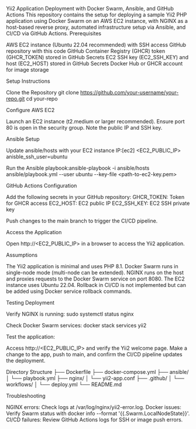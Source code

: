 Yii2 Application Deployment with Docker Swarm, Ansible, and GitHub Actions
This repository contains the setup for deploying a sample Yii2 PHP application using Docker Swarm on an AWS EC2 instance, with NGINX as a host-based reverse proxy, automated infrastructure setup via Ansible, and CI/CD via GitHub Actions.
Prerequisites

AWS EC2 instance (Ubuntu 22.04 recommended) with SSH access
GitHub repository with this code
GitHub Container Registry (GHCR) token (GHCR_TOKEN) stored in GitHub Secrets
EC2 SSH key (EC2_SSH_KEY) and host (EC2_HOST) stored in GitHub Secrets
Docker Hub or GHCR account for image storage

Setup Instructions

Clone the Repository
git clone https://github.com/your-username/your-repo.git
cd your-repo


Configure AWS EC2

Launch an EC2 instance (t2.medium or larger recommended).
Ensure port 80 is open in the security group.
Note the public IP and SSH key.


Ansible Setup

Update ansible/hosts with your EC2 instance IP:[ec2]
<EC2_PUBLIC_IP> anisble_ssh_user=ubuntu


Run the Ansible playbook:ansible-playbook -i ansible/hosts ansible/playbook.yml --user ubuntu --key-file <path-to-ec2-key.pem>




GitHub Actions Configuration

Add the following secrets in your GitHub repository:
GHCR_TOKEN: Token for GHCR access
EC2_HOST: EC2 public IP
EC2_SSH_KEY: EC2 SSH private key


Push changes to the main branch to trigger the CI/CD pipeline.


Access the Application

Open http://<EC2_PUBLIC_IP> in a browser to access the Yii2 application.



Assumptions

The Yii2 application is minimal and uses PHP 8.1.
Docker Swarm runs in single-node mode (multi-node can be extended).
NGINX runs on the host and proxies requests to the Docker Swarm service on port 8080.
The EC2 instance uses Ubuntu 22.04.
Rollback in CI/CD is not implemented but can be added using Docker service rollback commands.

Testing Deployment

Verify NGINX is running:
sudo systemctl status nginx


Check Docker Swarm services:
docker stack services yii2


Test the application:

Access http://<EC2_PUBLIC_IP> and verify the Yii2 welcome page.
Make a change to the app, push to main, and confirm the CI/CD pipeline updates the deployment.



Directory Structure
├── Dockerfile
├── docker-compose.yml
├── ansible/
│   └── playbook.yml
├── nginx/
│   └── yii2-app.conf
├── .github/
│   └── workflows/
│       └── deploy.yml
└── README.md

Troubleshooting

NGINX errors: Check logs at /var/log/nginx/yii2-error.log.
Docker issues: Verify Swarm status with docker info --format '{{.Swarm.LocalNodeState}}'.
CI/CD failures: Review GitHub Actions logs for SSH or image push errors.

